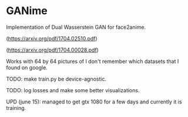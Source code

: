 # GANime

Implementation of Dual Wasserstein GAN for face2anime.

(https://arxiv.org/pdf/1704.02510.pdf)

(https://arxiv.org/pdf/1704.00028.pdf)

Works with 64 by 64 pictures of I don't remember which datasets that I found on google.

TODO: make train.py be device-agnostic.

TODO: log losses and make some better visualizations.

UPD (june 15): managed to get gtx 1080 for a few days and currently it is training.
